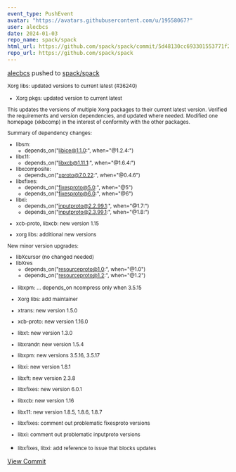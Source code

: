 ```yaml
---
event_type: PushEvent
avatar: "https://avatars.githubusercontent.com/u/19558067?"
user: alecbcs
date: 2024-01-03
repo_name: spack/spack
html_url: https://github.com/spack/spack/commit/5d48130cc693301553771f29ea7463eebe3219d6
repo_url: https://github.com/spack/spack
---
```


<a href='https://github.com/alecbcs' target='_blank'>alecbcs</a> pushed to <a href='https://github.com/spack/spack' target='_blank'>spack/spack</a>

<small>Xorg libs: updated versions to current latest (#36240)

* Xorg pkgs: updated version to current latest

This updates the versions of multiple Xorg packages to their current
latest version. Verified the requirements and version dependencies, and
updated where needed. Modified one homepage (xkbcomp) in the interest of
conformity with the other packages.

Summary of dependency changes:
- libsm:
  - depends_on("libice@1.1.0:", when="@1.2.4:")
- libx11:
  - depends_on("libxcb@1.11.1:", when="@1.6.4:")
- libxcomposite:
  - depends_on("xproto@7.0.22:", when="@0.4.6")
- libxfixes:
  - depends_on("fixesproto@5.0:", when="@5")
  - depends_on("fixesproto@6.0:", when="@6")
- libxi:
  - depends_on("inputproto@2.2.99.1:", when="@1.7:")
  - depends_on("inputproto@2.3.99.1:", when="@1.8:")

* xcb-proto, libxcb: new version 1.15

* xorg libs: additional new versions

New minor version upgrades:
- libXcursor (no changed needed)
- libXres
  - depends_on("resourceproto@1.0:", when="@1.0")
  - depends_on("resourceproto@1.2:", when="@1.2")

* libxpm: ... depends_on ncompress only when 3.5.15

* Xorg libs: add maintainer

* xtrans: new version 1.5.0

* xcb-proto: new version 1.16.0

* libxt: new version 1.3.0

* libxrandr: new version 1.5.4

* libxpm: new versions 3.5.16, 3.5.17

* libxi: new version 1.8.1

* libxft: new version 2.3.8

* libxfixes: new version 6.0.1

* libxcb: new version 1.16

* libx11: new version 1.8.5, 1.8.6, 1.8.7

* libxfixes: comment out problematic fixesproto versions

* libxi: comment out problematic inputproto versions

* libxfixes, libxi: add reference to issue that blocks updates</small>

<a href='https://github.com/spack/spack/commit/5d48130cc693301553771f29ea7463eebe3219d6' target='_blank'>View Commit</a>